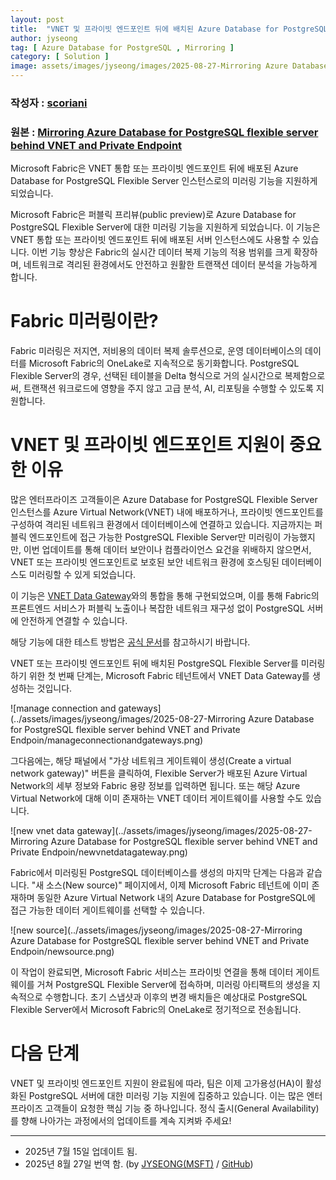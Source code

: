 ```yaml
---
layout: post
title:  "VNET 및 프라이빗 엔드포인트 뒤에 배치된 Azure Database for PostgreSQL Flexible Server 미러링"
author: jyseong
tag: [ Azure Database for PostgreSQL , Mirroring ]
category: [ Solution ]
image: assets/images/jyseong/images/2025-08-27-Mirroring Azure Database for PostgreSQL flexible server behind VNET and Private Endpoin/show-private-link-overview.png
---
```


### 작성자 : [scoriani](https://techcommunity.microsoft.com/users/scoriani/218343)
### 원본 : [Mirroring Azure Database for PostgreSQL flexible server behind VNET and Private Endpoint](https://techcommunity.microsoft.com/blog/adforpostgresql/mirroring-azure-database-for-postgresql-flexible-server-behind-vnet-and-private-/4432401)

Microsoft Fabric은 VNET 통합 또는 프라이빗 엔드포인트 뒤에 배포된 Azure Database for PostgreSQL Flexible Server 인스턴스로의 미러링 기능을 지원하게 되었습니다.

Microsoft Fabric은 퍼블릭 프리뷰(public preview)로 Azure Database for PostgreSQL Flexible Server에 대한 미러링 기능을 지원하게 되었습니다. 이 기능은 VNET 통합 또는 프라이빗 엔드포인트 뒤에 배포된 서버 인스턴스에도 사용할 수 있습니다.
이번 기능 향상은 Fabric의 실시간 데이터 복제 기능의 적용 범위를 크게 확장하며, 네트워크로 격리된 환경에서도 안전하고 원활한 트랜잭션 데이터 분석을 가능하게 합니다.

# Fabric 미러링이란?
Fabric 미러링은 저지연, 저비용의 데이터 복제 솔루션으로, 운영 데이터베이스의 데이터를 Microsoft Fabric의 OneLake로 지속적으로 동기화합니다.
PostgreSQL Flexible Server의 경우, 선택된 테이블을 Delta 형식으로 거의 실시간으로 복제함으로써, 트랜잭션 워크로드에 영향을 주지 않고 고급 분석, AI, 리포팅을 수행할 수 있도록 지원합니다.

# VNET 및 프라이빗 엔드포인트 지원이 중요한 이유
많은 엔터프라이즈 고객들이은 Azure Database for PostgreSQL Flexible Server 인스턴스를 Azure Virtual Network(VNET) 내에 배포하거나, 프라이빗 엔드포인트를 구성하여 격리된 네트워크 환경에서 데이터베이스에 연결하고 있습니다.
지금까지는 퍼블릭 엔드포인트에 접근 가능한 PostgreSQL Flexible Server만 미러링이 가능했지만, 이번 업데이트를 통해 데이터 보안이나 컴플라이언스 요건을 위배하지 않으면서, VNET 또는 프라이빗 엔드포인트로 보호된 보안 네트워크 환경에 호스팅된 데이터베이스도 미러링할 수 있게 되었습니다.

이 기능은 [VNET Data Gateway](https://learn.microsoft.com/en-us/data-integration/vnet/overview)와의 통합을 통해 구현되었으며, 이를 통해 Fabric의 프론트엔드 서비스가 퍼블릭 노출이나 복잡한 네트워크 재구성 없이 PostgreSQL 서버에 안전하게 연결할 수 있습니다.

해당 기능에 대한 테스트 방법은 [공식 문서](https://learn.microsoft.com/en-us/fabric/database/mirrored-database/azure-database-postgresql-tutorial)를 참고하시기 바랍니다.

VNET 또는 프라이빗 엔드포인트 뒤에 배치된 PostgreSQL Flexible Server를 미러링하기 위한 첫 번째 단계는, Microsoft Fabric 테넌트에서 VNET Data Gateway를 생성하는 것입니다.

![manage connection and gateways](../assets/images/jyseong/images/2025-08-27-Mirroring Azure Database for PostgreSQL flexible server behind VNET and Private Endpoin/manageconnectionandgateways.png)

그다음에는, 해당 패널에서 "가상 네트워크 게이트웨이 생성(Create a virtual network gateway)" 버튼을 클릭하여, Flexible Server가 배포된 Azure Virtual Network의 세부 정보와 Fabric 용량 정보를 입력하면 됩니다.
또는 해당 Azure Virtual Network에 대해 이미 존재하는 VNET 데이터 게이트웨이를 사용할 수도 있습니다.

![new vnet data gateway](../assets/images/jyseong/images/2025-08-27-Mirroring Azure Database for PostgreSQL flexible server behind VNET and Private Endpoin/newvnetdatagateway.png)

Fabric에서 미러링된 PostgreSQL 데이터베이스를 생성의 마지막 단계는 다음과 같습니다.
"새 소스(New source)" 페이지에서, 이제 Microsoft Fabric 테넌트에 이미 존재하며 동일한 Azure Virtual Network 내의 Azure Database for PostgreSQL에 접근 가능한 데이터 게이트웨이를 선택할 수 있습니다.

![new source](../assets/images/jyseong/images/2025-08-27-Mirroring Azure Database for PostgreSQL flexible server behind VNET and Private Endpoin/newsource.png)

이 작업이 완료되면, Microsoft Fabric 서비스는 프라이빗 연결을 통해 데이터 게이트웨이를 거쳐 PostgreSQL Flexible Server에 접속하며, 미러링 아티팩트의 생성을 지속적으로 수행합니다.
초기 스냅샷과 이후의 변경 배치들은 예상대로 PostgreSQL Flexible Server에서 Microsoft Fabric의 OneLake로 정기적으로 전송됩니다.

# 다음 단계
VNET 및 프라이빗 엔드포인트 지원이 완료됨에 따라, 팀은 이제 고가용성(HA)이 활성화된 PostgreSQL 서버에 대한 미러링 기능 지원에 집중하고 있습니다.
이는 많은 엔터프라이즈 고객들이 요청한 핵심 기능 중 하나입니다.
정식 출시(General Availability)를 향해 나아가는 과정에서의 업데이트를 계속 지켜봐 주세요!

----------

- 2025년 7월 15일 업데이트 됨.
- 2025년 8월 27일 번역 함. (by [JYSEONG(MSFT)](https://techcommunity.microsoft.com/users/ji%20yong%20seong/219866) / [GitHub](https://github.com/jiyongseong))